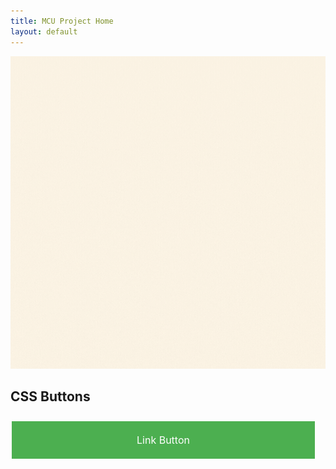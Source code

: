```yaml
---
title: MCU Project Home 
layout: default
---
```

<img src="https://github.com/kayleehou/escaperoom/blob/master/images/marvel%20comics.gif?raw=true" width="2500" height="500" />

<html>
<head>
<style>
.button {
  background-color: #4CAF50;
  border: none;
  color: white;
  padding: 20px 200px;
  text-align: center;
  text-decoration: none;
  display: inline-block;
  font-size: 16px;
  margin: 10px 2px;
  cursor: pointer;
}
</style>
</head>
<body>

<h2>CSS Buttons</h2>

<a href="#" class="button">Link Button</a>

</body>
</html>
